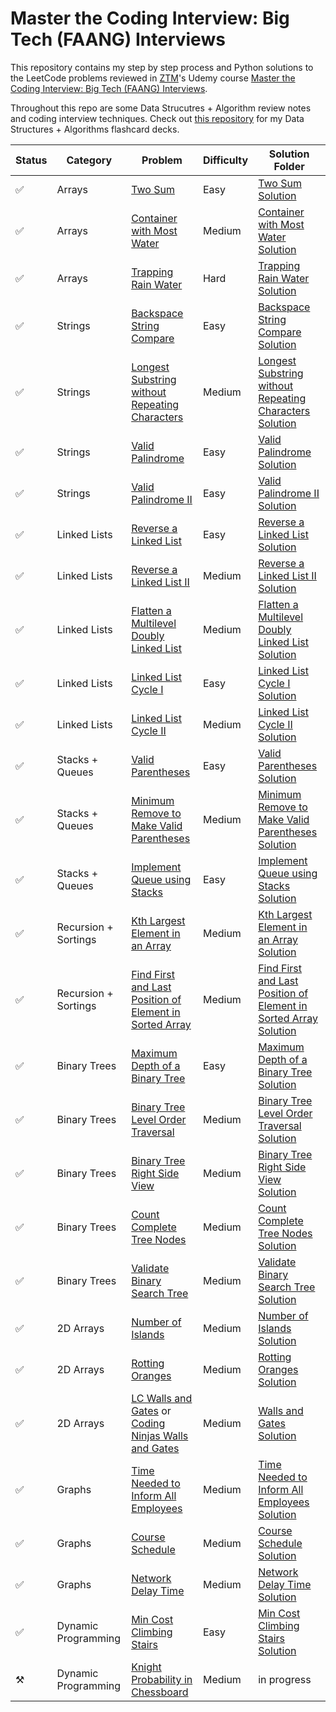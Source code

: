 # Master the Coding Interview: Big Tech (FAANG) Interviews
This repository contains my step by step process and Python solutions to the LeetCode problems reviewed in [ZTM](https://zerotomastery.io/)'s Udemy course [Master the Coding Interview: Big Tech (FAANG) Interviews](https://www.udemy.com/share/103J2K3@qe9lgUOC5jQCWRWTmPywBQSm1RqY-0fV8O-u23o5D34spyB7ZPocOVDee9aeSwy1/).

Throughout this repo are some Data Strucutres + Algorithm review notes and coding interview techniques. Check out [this repository](https://github.com/sandhya-veludandi/tech-flashcards) for my Data Structures + Algorithms flashcard decks.

| Status | Category             | Problem                                                                                                                                                                                                                                                                                                              | Difficulty | Solution Folder                                                                                                                                                                                                                                                                                                                                                                                                                                              |
| ------ | -------------------- | -------------------------------------------------------------------------------------------------------------------------------------------------------------------------------------------------------------------------------------------------------------------------------------------------------------------- | ---------- | ------------------------------------------------------------------------------------------------------------------------------------------------------------------------------------------------------------------------------------------------------------------------------------------------------------------------------------------------------------------------------------------------------------------------------------------------------------ |
| ✅  | Arrays               | [Two Sum](https://leetcode.com/problems/two-sum/)                                                                                                                                                                                                                     | Easy       | [Two Sum Solution](https://github.com/sandhya-veludandi/master-the-coding-interview/tree/main/1.%20Arrays/1.%20Two%20Sum)                                                                                                                                                                                                                         |
| ✅  | Arrays               | [Container with Most Water](https://leetcode.com/problems/container-with-most-water/)                                                                                                                                                                  | Medium     | [Container with Most Water Solution](https://github.com/sandhya-veludandi/master-the-coding-interview/tree/main/1.%20Arrays/2.%20Container%20with%20Most%20Water)                                                                                                                                                           |
| ✅  | Arrays               | [Trapping Rain Water](https://leetcode.com/problems/trapping-rain-water/)                                                                                                                                                                                    | Hard       | [Trapping Rain Water Solution](https://github.com/sandhya-veludandi/master-the-coding-interview/tree/main/1.%20Arrays/3.%20Trapping%20Rain%20Water)                                                                                                                                                                                 |
| ✅  | Strings              | [Backspace String Compare](https://leetcode.com/problems/backspace-string-compare/)                                                                                                                                                                     | Easy       | [Backspace String Compare Solution](https://github.com/sandhya-veludandi/master-the-coding-interview/tree/main/2.%20Strings/1.%20Backspace%20String%20Compare)                                                                                                                                                               |
| ✅  | Strings              | [Longest Substring without Repeating Characters](https://leetcode.com/problems/longest-substring-without-repeating-characters/)                                                                                                   | Medium     | [Longest Substring without Repeating Characters Solution](https://github.com/sandhya-veludandi/master-the-coding-interview/tree/main/2.%20Strings/2.%20Longest%20Substring%20without%20Repeating%20Characters)                                                                                     |
| ✅  | Strings              | [Valid Palindrome](https://leetcode.com/problems/valid-palindrome/)                                                                                                                                                                                             | Easy       | [Valid Palindrome Solution](https://github.com/sandhya-veludandi/master-the-coding-interview/tree/main/2.%20Strings/3.%20Valid%20Palindrome)                                                                                                                                                                                            |
| ✅  | Strings              | [Valid Palindrome II](https://leetcode.com/problems/valid-palindrome-ii/)                                                                                                                                                                                    | Easy       | [Valid Palindrome II Solution](https://github.com/sandhya-veludandi/master-the-coding-interview/tree/main/2.%20Strings/4.%20Valid%20Palindrome%20II%20-%20Almost%20Palindrome)                                                                                                                           |
| ✅  | Linked Lists         | [Reverse a Linked List](https://leetcode.com/problems/reverse-linked-list/)                                                                                                                                                                                  | Easy       | [Reverse a Linked List Solution](https://github.com/sandhya-veludandi/master-the-coding-interview/tree/main/3.%20Linked%20Lists/1.%20Reverse%20a%20Linked%20List)                                                                                                                                                       |
| ✅  | Linked Lists         | [Reverse a Linked List II](https://leetcode.com/problems/reverse-linked-list-ii/)                                                                                                                                                                         | Medium     | [Reverse a Linked List II Solution](https://github.com/sandhya-veludandi/master-the-coding-interview/tree/main/3.%20Linked%20Lists/2.%20Reverse%20Linked%20Lists%20II%20-%20M%2C%20N%20Reversals)                                                                                          |
| ✅  | Linked Lists         | [Flatten a Multilevel Doubly Linked List](https://leetcode.com/problems/flatten-a-multilevel-doubly-linked-list/)                                                                                                                        | Medium     | [Flatten a Multilevel Doubly Linked List Solution](https://github.com/sandhya-veludandi/master-the-coding-interview/tree/main/3.%20Linked%20Lists/3.%20Merge%20a%20Multi-level%20Doubly%20Linked%20List)                                                                                           |
| ✅  | Linked Lists         | [Linked List Cycle I](https://leetcode.com/problems/linked-list-cycle/)                                                                                                                                                                                        | Easy       | [Linked List Cycle I Solution](https://github.com/sandhya-veludandi/master-the-coding-interview/tree/main/3.%20Linked%20Lists/4.%20Linked%20List%20Cycle%20(I%20and%20II))                                                                                                                                   |
| ✅  | Linked Lists         | [Linked List Cycle II](https://leetcode.com/problems/linked-list-cycle-ii/)                                                                                                                                                                                 | Medium     | [Linked List Cycle II Solution](https://github.com/sandhya-veludandi/master-the-coding-interview/tree/main/3.%20Linked%20Lists/4.%20Linked%20List%20Cycle%20(I%20and%20II))                                                                                                                                  |
| ✅  | Stacks + Queues      | [Valid Parentheses](https://leetcode.com/problems/valid-parentheses/)                                                                                                                                                                                          | Easy       | [Valid Parentheses Solution](https://github.com/sandhya-veludandi/master-the-coding-interview/tree/main/4.%20Stacks%20%2B%20Queues/1.%20Valid%20Parentheses)                                                                                                                                                             |
| ✅  | Stacks + Queues      | [Minimum Remove to Make Valid Parentheses](https://leetcode.com/problems/minimum-remove-to-make-valid-parentheses/)                                                                                                                     | Medium     | [Minimum Remove to Make Valid Parentheses Solution](https://github.com/sandhya-veludandi/master-the-coding-interview/tree/main/4.%20Stacks%20%2B%20Queues/2.%20Minimum%20Remove%20to%20Make%20Valid%20Parentheses)                                                                        |
| ✅  | Stacks + Queues      | [Implement Queue using Stacks](https://leetcode.com/problems/implement-queue-using-stacks/)                                                                                                                                                         | Easy       | [Implement Queue using Stacks Solution](https://github.com/sandhya-veludandi/master-the-coding-interview/tree/main/4.%20Stacks%20%2B%20Queues/3.%20Implement%20Queues%20using%20Stacks)                                                                                                                  |
| ✅  | Recursion + Sortings | [Kth Largest Element in an Array](https://leetcode.com/problems/kth-largest-element-in-an-array/)                                                                                                                                                | Medium     | [Kth Largest Element in an Array Solution](https://github.com/sandhya-veludandi/master-the-coding-interview/tree/main/5.%20Recursion%20%2B%20Sortings/1.%20Kth%20Largest%20Element%20in%20an%20Array)                                                                                         |
| ✅  | Recursion + Sortings | [Find First and Last Position of Element in Sorted Array](https://leetcode.com/problems/find-first-and-last-position-of-element-in-sorted-array/)                                                                        | Medium     | [Find First and Last Position of Element in Sorted Array Solution](https://github.com/sandhya-veludandi/master-the-coding-interview/tree/main/5.%20Recursion%20%2B%20Sortings/2.%20Find%20First%20and%20Last%20Position%20of%20Element%20in%20Sorted%20Array) |
| ✅  | Binary Trees         | [Maximum Depth of a Binary Tree](https://leetcode.com/problems/maximum-depth-of-binary-tree/)                                                                                                                                                       | Easy       | [Maximum Depth of a Binary Tree Solution](https://github.com/sandhya-veludandi/master-the-coding-interview/tree/main/6.%20Binary%20Trees/1.%20Maximum%20Depth%20of%20a%20Binary%20Tree)                                                                                                                    |
| ✅  | Binary Trees         | [Binary Tree Level Order Traversal](https://leetcode.com/problems/binary-tree-level-order-traversal/)                                                                                                                                          | Medium     | [Binary Tree Level Order Traversal Solution](https://github.com/sandhya-veludandi/master-the-coding-interview/tree/main/6.%20Binary%20Trees/2.%20Level%20Order%20of%20a%20Binary%20Tree)                                                                                                                     |
| ✅  | Binary Trees         | [Binary Tree Right Side View](https://leetcode.com/problems/binary-tree-right-side-view/)                                                                                                                                                            | Medium     | [Binary Tree Right Side View Solution](https://github.com/sandhya-veludandi/master-the-coding-interview/tree/main/6.%20Binary%20Trees/3.%20Right%20Side%20View%20of%20Tree)                                                                                                                                         |
| ✅  | Binary Trees         | [Count Complete Tree Nodes](https://leetcode.com/problems/count-complete-tree-nodes/)                                                                                                                                                                  | Medium     | [Count Complete Tree Nodes Solution](https://github.com/sandhya-veludandi/master-the-coding-interview/tree/main/6.%20Binary%20Trees/4.%20Count%20Complete%20Tree%20Nodes)                                                                                                                                           |
| ✅  | Binary Trees         | [Validate Binary Search Tree](https://leetcode.com/problems/validate-binary-search-tree/)                                                                                                                                                            | Medium     | [Validate Binary Search Tree Solution](https://github.com/sandhya-veludandi/master-the-coding-interview/tree/main/6.%20Binary%20Trees/5.%20Validate%20Binary%20Search%20Tree)                                                                                                                                     |
| ✅  | 2D Arrays            | [Number of Islands](https://leetcode.com/problems/number-of-islands/)                                                                                                                                                                                          | Medium     | [Number of Islands Solution](https://github.com/sandhya-veludandi/master-the-coding-interview/tree/main/7.%202D%20Arrays/1.%20Number%20of%20Islands)                                                                                                                                                                             |
| ✅  | 2D Arrays            | [Rotting Oranges](https://leetcode.com/problems/rotting-oranges/)                                                                                                                                                                                                | Medium     | [Rotting Oranges Solution](https://github.com/sandhya-veludandi/master-the-coding-interview/tree/main/7.%202D%20Arrays/2.%20Rotting%20Oranges)                                                                                                                                                                                       |
| ✅  | 2D Arrays            | [LC Walls and Gates](https://leetcode.com/problems/walls-and-gates/) or [Coding Ninjas Walls and Gates](https://www.codingninjas.com/codestudio/problems/walls-and-gates_1092887) | Medium     | [Walls and Gates Solution](https://github.com/sandhya-veludandi/master-the-coding-interview/tree/main/7.%202D%20Arrays/3.%20Walls%20and%20Gates)                                                                                                                                                                                   |
| ✅  | Graphs               | [Time Needed to Inform All Employees](https://leetcode.com/problems/time-needed-to-inform-all-employees/)                                                                                                                                    | Medium     | [Time Needed to Inform All Employees Solution](https://github.com/sandhya-veludandi/master-the-coding-interview/tree/main/8.%20Graphs/1.%20Time%20Needed%20to%20Inform%20All%20Employees)                                                                                                                     |
| ✅  | Graphs               | [Course Schedule](https://leetcode.com/problems/course-schedule/)                                                                                                                                                                                                | Medium     | [Course Schedule Solution](https://github.com/sandhya-veludandi/master-the-coding-interview/tree/main/8.%20Graphs/2.%20Course%20Schedule)                                                                                                                                                                                                 |
| ✅  | Graphs               | [Network Delay Time](https://leetcode.com/problems/network-delay-time/)                                                                                                                                                                                       | Medium     | [Network Delay Time Solution](https://github.com/sandhya-veludandi/master-the-coding-interview/tree/main/8.%20Graphs/3.%20Network%20Delay%20Time)                                                                                                                                                                                    |
| ✅  | Dynamic Programming  | [Min Cost Climbing Stairs](https://leetcode.com/problems/min-cost-climbing-stairs/)                                                                                                                                                                     | Easy       | [Min Cost Climbing Stairs Solution](https://github.com/sandhya-veludandi/master-the-coding-interview/tree/main/9.%20Dynamic%20Programming/1.%20Staircase)                                                                                                                                                                          |
| ⚒️   | Dynamic Programming  | [Knight Probability in Chessboard](https://leetcode.com/problems/knight-probability-in-chessboard/)                                                                                                                                             | Medium     | in progress                                                                                                                                                                                                                                                                                                                                                                                                                                                  |

